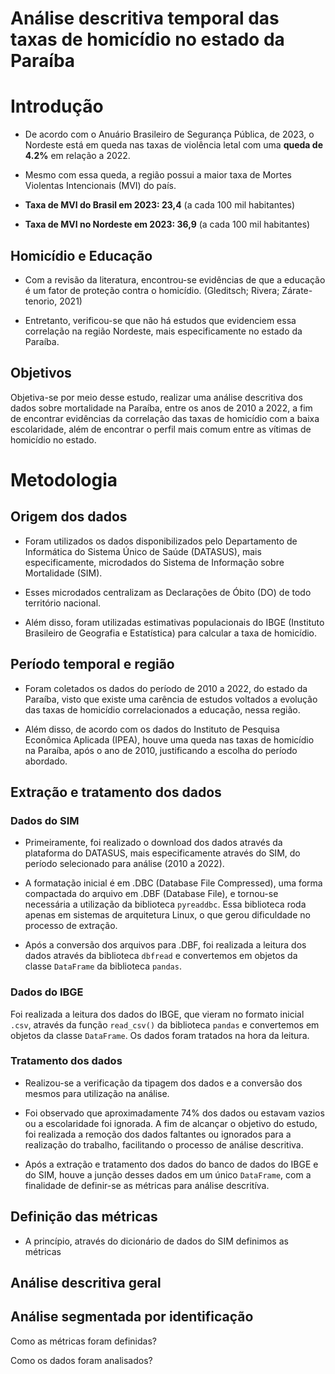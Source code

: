 # Análise descritiva temporal das taxas de homicídio no estado da Paraíba

# Introdução

- De acordo com o Anuário Brasileiro de Segurança Pública, de 2023, o Nordeste está em queda nas taxas de violência letal com uma **queda de 4.2%** em relação a 2022.

- Mesmo com essa queda, a região possui a maior taxa de Mortes Violentas Intencionais (MVI) do país.

- **Taxa de MVI do Brasil em 2023: 23,4** (a cada 100 mil habitantes)

- **Taxa de MVI no Nordeste em 2023: 36,9** (a cada 100 mil habitantes)

## Homicídio e Educação

- Com a revisão da literatura, encontrou-se evidências de que a educação é um fator de proteção contra o homicídio. (Gleditsch; Rivera; Zárate-tenorio, 2021)

- Entretanto, verificou-se que não há estudos que evidenciem essa correlação na região Nordeste, mais especificamente no estado da Paraíba.

## Objetivos

Objetiva-se por meio desse estudo, realizar uma análise descritiva dos dados sobre mortalidade na Paraíba, entre os anos de 2010 a 2022, a fim de encontrar evidências da correlação das taxas de homicídio com a baixa escolaridade, além de encontrar o perfil mais comum entre as vítimas de homicídio no estado.

# Metodologia

## Origem dos dados

- Foram utilizados os dados disponibilizados pelo Departamento de Informática do Sistema Único de Saúde (DATASUS), mais especificamente, microdados do Sistema de Informação sobre Mortalidade (SIM).

- Esses microdados centralizam as Declarações de Óbito (DO) de todo território nacional.

- Além disso, foram utilizadas estimativas populacionais do IBGE (Instituto Brasileiro de Geografia e Estatística) para calcular a taxa de homicídio.

## Período temporal e região

- Foram coletados os dados do período de 2010 a 2022, do estado da Paraíba, visto que existe uma carência de estudos voltados a evolução das taxas de homicídio correlacionados a educação, nessa região.

- Além disso, de acordo com os dados do Instituto de Pesquisa Econômica Aplicada (IPEA), houve uma queda nas taxas de homicídio na Paraíba, após o ano de 2010, justificando a escolha do período abordado.

## Extração e tratamento dos dados

### Dados do SIM

- Primeiramente, foi realizado o download dos dados através da plataforma do DATASUS, mais especificamente através do SIM, do período selecionado para análise (2010 a 2022).

- A formatação inicial é em .DBC (Database File Compressed), uma forma compactada do arquivo em .DBF (Database File), e tornou-se necessária a utilização da biblioteca `pyreaddbc`. Essa biblioteca roda apenas em sistemas de arquitetura Linux, o que gerou dificuldade no processo de extração.

- Após a conversão dos arquivos para .DBF, foi realizada a leitura dos dados através da biblioteca `dbfread` e convertemos em objetos da classe `DataFrame` da biblioteca `pandas`.

### Dados do IBGE

Foi realizada a leitura dos dados do IBGE, que vieram no formato inicial `.csv`, através da função `read_csv()` da biblioteca `pandas` e convertemos em objetos da classe `DataFrame`. Os dados foram tratados na hora da leitura.

### Tratamento dos dados

- Realizou-se a verificação da tipagem dos dados e a conversão dos mesmos para utilização na análise.

- Foi observado que aproximadamente 74% dos dados ou estavam vazios ou a escolaridade foi ignorada. A fim de alcançar o objetivo do estudo, foi realizada a remoção dos dados faltantes ou ignorados para a realização do trabalho, facilitando o processo de análise descritiva.

- Após a extração e tratamento dos dados do banco de dados do IBGE e do SIM, houve a junção desses dados em um único `DataFrame`, com a finalidade de definir-se as métricas para análise descritíva.

## Definição das métricas

- A princípio, através do dicionário de dados do SIM definimos as métricas 

## Análise descritiva geral

## Análise segmentada por identificação

Como as métricas foram definidas?

Como os dados foram analisados?
